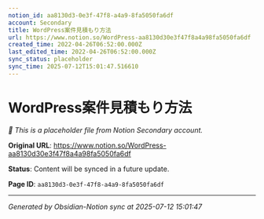 ```yaml
---
notion_id: aa8130d3-0e3f-47f8-a4a9-8fa5050fa6df
account: Secondary
title: WordPress案件見積もり方法
url: https://www.notion.so/WordPress-aa8130d30e3f47f8a4a98fa5050fa6df
created_time: 2022-04-26T06:52:00.000Z
last_edited_time: 2022-04-26T06:52:00.000Z
sync_status: placeholder
sync_time: 2025-07-12T15:01:47.516610
---
```


# WordPress案件見積もり方法

*🔄 This is a placeholder file from Notion Secondary account.*

**Original URL**: https://www.notion.so/WordPress-aa8130d30e3f47f8a4a98fa5050fa6df

**Status**: Content will be synced in a future update.

**Page ID**: `aa8130d3-0e3f-47f8-a4a9-8fa5050fa6df`

---

*Generated by Obsidian-Notion sync at 2025-07-12 15:01:47*
